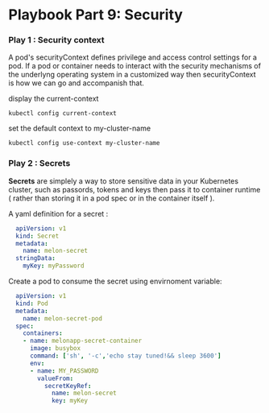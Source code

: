 # Playbook Part 9: Security

### Play 1 : Security context 

A pod's securityContext defines privilege and access control settings for a pod. If a pod or container needs to interact with the security mechanisms of the underlyng operating system in a customized way then securityContext is how we can go and accompanish that.  

display the current-context

    kubectl config current-context	

set the default context to my-cluster-name

    kubectl config use-context my-cluster-name        


### Play 2 : Secrets

**Secrets** are simplely a way to store sensitive data in your Kubernetes cluster, such as passords, tokens and keys then pass it to container runtime ( rather than storing it in a pod spec or in the container itself ). 

A yaml definition for a secret : 

```yaml
  apiVersion: v1
  kind: Secret
  metadata:
    name: melon-secret
  stringData:
    myKey: myPassword
 ```

 Create a pod to consume the secret using envirnoment variable:


```yaml
  apiVersion: v1
  kind: Pod
  metadata:
    name: melon-secret-pod
  spec:
    containers:
    - name: melonapp-secret-container
      image: busybox
      command: ['sh', '-c','echo stay tuned!&& sleep 3600']
      env: 
      - name: MY_PASSWORD
        valueFrom: 
          secretKeyRef: 
            name: melon-secret
            key: myKey
 ```